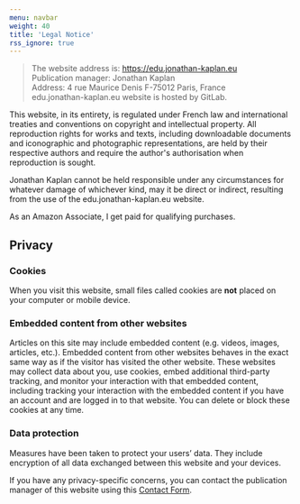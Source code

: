 ```yaml
---
menu: navbar
weight: 40
title: 'Legal Notice'
rss_ignore: true
---
```

>The website address is: https://edu.jonathan-kaplan.eu  
>Publication manager: Jonathan Kaplan  
>Address: 4 rue Maurice Denis F-75012 Paris, France  
>edu.jonathan-kaplan.eu website is hosted by GitLab.

This website, in its entirety, is regulated under French law and international treaties and conventions on copyright and intellectual property. All reproduction rights for works and texts, including downloadable documents and iconographic and photographic representations, are held by their respective authors and require the author's authorisation when reproduction is sought.

Jonathan Kaplan cannot be held responsible under any circumstances for whatever damage of whichever kind, may it be direct or indirect, resulting from the use of the edu.jonathan-kaplan.eu website.

As an Amazon Associate, I get paid for qualifying purchases.

## Privacy
### Cookies
When you visit this website, small files called cookies are **not** placed on your computer or mobile device.

### Embedded content from other websites
Articles on this site may include embedded content (e.g. videos, images, articles, etc.). Embedded content from other websites behaves in the exact same way as if the visitor has visited the other website. These websites may collect data about you, use cookies, embed additional third-party tracking, and monitor your interaction with that embedded content, including tracking your interaction with the embedded content if you have an account and are logged in to that website. You can delete or block these cookies at any time.

### Data protection
Measures have been taken to protect your users’ data. They include encryption of all data exchanged between this website and your devices.

If you have any privacy-specific concerns, you can contact the publication manager of this website using this [Contact Form](https://jonathan-kaplan.eu/contact/).
